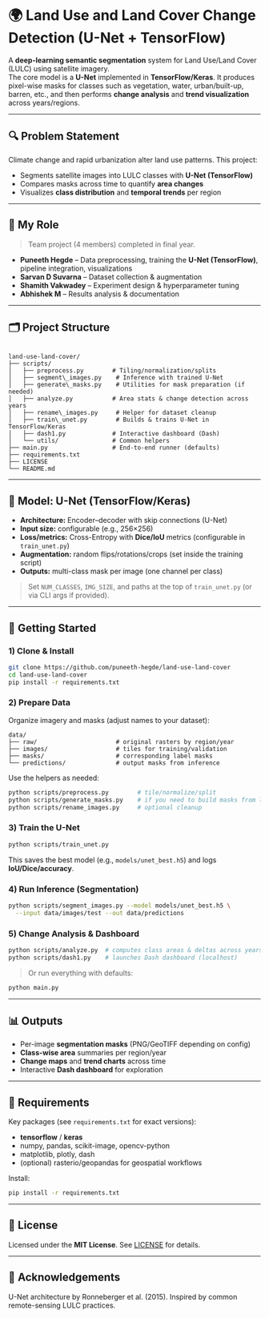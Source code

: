 # 🌍 Land Use and Land Cover Change Detection (U-Net + TensorFlow)

A **deep-learning semantic segmentation** system for Land Use/Land Cover (LULC) using satellite imagery.  
The core model is a **U-Net** implemented in **TensorFlow/Keras**. It produces pixel-wise masks for classes
such as vegetation, water, urban/built-up, barren, etc., and then performs **change analysis** and **trend
visualization** across years/regions.

---

## 🔍 Problem Statement

Climate change and rapid urbanization alter land use patterns. This project:

- Segments satellite images into LULC classes with **U-Net (TensorFlow)**  
- Compares masks across time to quantify **area changes**  
- Visualizes **class distribution** and **temporal trends** per region

---

## 👤 My Role

> Team project (4 members) completed in final year.

- **Puneeth Hegde** – Data preprocessing, training the **U-Net (TensorFlow)**, pipeline integration, visualizations  
- **Sarvan D Suvarna** – Dataset collection & augmentation  
- **Shamith Vakwadey** – Experiment design & hyperparameter tuning  
- **Abhishek M** – Results analysis & documentation

---

## 🗂️ Project Structure

```

land-use-land-cover/
├── scripts/
│   ├── preprocess.py        # Tiling/normalization/splits
│   ├── segment\_images.py    # Inference with trained U-Net
│   ├── generate\_masks.py    # Utilities for mask preparation (if needed)
│   ├── analyze.py           # Area stats & change detection across years
│   ├── rename\_images.py     # Helper for dataset cleanup
│   ├── train\_unet.py        # Builds & trains U-Net in TensorFlow/Keras
│   ├── dash1.py             # Interactive dashboard (Dash)
│   └── utils/               # Common helpers
├── main.py                  # End-to-end runner (defaults)
├── requirements.txt
├── LICENSE
└── README.md

````

---

## 🧠 Model: U-Net (TensorFlow/Keras)

- **Architecture:** Encoder–decoder with skip connections (U-Net)  
- **Input size:** configurable (e.g., 256×256)  
- **Loss/metrics:** Cross-Entropy with **Dice/IoU** metrics (configurable in `train_unet.py`)  
- **Augmentation:** random flips/rotations/crops (set inside the training script)  
- **Outputs:** multi-class mask per image (one channel per class)

> Set `NUM_CLASSES`, `IMG_SIZE`, and paths at the top of `train_unet.py` (or via CLI args if provided).

---

## 🚀 Getting Started

### 1) Clone & Install
```bash
git clone https://github.com/puneeth-hegde/land-use-land-cover
cd land-use-land-cover
pip install -r requirements.txt
````

### 2) Prepare Data

Organize imagery and masks (adjust names to your dataset):

```
data/
├── raw/                      # original rasters by region/year
├── images/                   # tiles for training/validation
├── masks/                    # corresponding label masks
└── predictions/              # output masks from inference
```

Use the helpers as needed:

```bash
python scripts/preprocess.py        # tile/normalize/split
python scripts/generate_masks.py    # if you need to build masks from labels
python scripts/rename_images.py     # optional cleanup
```

### 3) Train the U-Net

```bash
python scripts/train_unet.py
```

This saves the best model (e.g., `models/unet_best.h5`) and logs **IoU/Dice/accuracy**.

### 4) Run Inference (Segmentation)

```bash
python scripts/segment_images.py --model models/unet_best.h5 \
  --input data/images/test --out data/predictions
```

### 5) Change Analysis & Dashboard

```bash
python scripts/analyze.py  # computes class areas & deltas across years/regions
python scripts/dash1.py    # launches Dash dashboard (localhost)
```

> Or run everything with defaults:

```bash
python main.py
```

---

## 📊 Outputs

* Per-image **segmentation masks** (PNG/GeoTIFF depending on config)
* **Class-wise area** summaries per region/year
* **Change maps** and **trend charts** across time
* Interactive **Dash dashboard** for exploration

---

## 🧩 Requirements

Key packages (see `requirements.txt` for exact versions):

* **tensorflow** / **keras**
* numpy, pandas, scikit-image, opencv-python
* matplotlib, plotly, dash
* (optional) rasterio/geopandas for geospatial workflows

Install:

```bash
pip install -r requirements.txt
```

---

## 📄 License

Licensed under the **MIT License**. See [LICENSE](LICENSE) for details.

---

## 🙏 Acknowledgements

U-Net architecture by Ronneberger et al. (2015). Inspired by common remote-sensing LULC practices.
